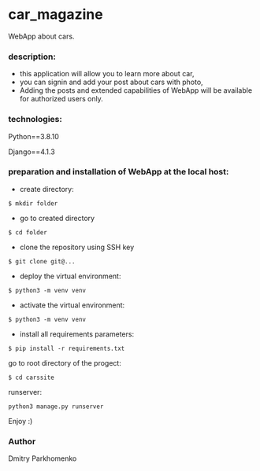 
# car_magazine
WebApp about cars.

### description: 
- this application will allow you to learn more about car,
- you can signin and add your post about cars with photo,
- Adding the posts and extended capabilities of WebApp will be available for authorized users only.
### technologies:

Python==3.8.10

Django==4.1.3

### preparation and installation of WebApp at the local host:
- create directory:
```
$ mkdir folder

```
- go to created directory

```
$ cd folder

```
- clone the repository using SSH key

```
$ git clone git@...

```
- deploy the virtual environment:

```
$ python3 -m venv venv

```
- activate the virtual environment:

```
$ python3 -m venv venv

```
- install all requirements parameters:

```
$ pip install -r requirements.txt

```
go to root directory of the progect: 

```
$ cd carssite 

```
runserver: 

```
python3 manage.py runserver

```
Enjoy :)

### Author
Dmitry Parkhomenko 